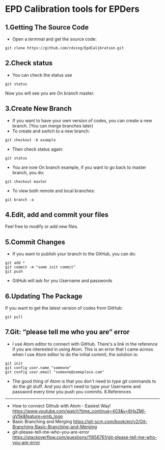 # EPD Calibration tools for EPDers

1.Getting The Source Code
--------------------------
- Open a terminal and get the source code:
```
git clone https://github.com/cdxing/EpdCalibration.git
```

2.Check status
--------------------------
- You can check the status use
```
git status
```
Now you will see you are On branch master.

3.Create New Branch
--------------------------
- If you want to have your own version of codes, you can create a new branch. (You can merge branches later)
- To create and switch to a new branch:
```
git checkout -b example
```
- Then check status again:
```
git status
```
- You are now On branch example, if you want to go back to master branch, you do:
```
git checkout master
```
- To view both remote and local branches:
```
git branch -a
```
4.Edit, add and commit your files
--------------------------
Feel free to modify or add new files.

5.Commit Changes
--------------------------
- If you want to publish your branch to the GitHub, you can do:
```
git add *
git commit -m "some init commit"
git push
```
- GitHub will ask for you Username and passwords

6.Updating The Package
--------------------------
If you want to get the latest version of codes from GitHub:
```
git pull
```
7.Git: “please tell me who you are” error
--------------------------
- I use Atom editor to connect with GitHub. There's a link in the reference if you are interested in using Atom. This is an error that I came across when I use Atom editor to do the initial commit, the solution is:
```
git init
git config user.name "someone"
git config user.email "someone@someplace.com"
```
- The good thing of Atom is that you don't need to type git commands to do the git stuff. And you don't need to type your Username and password every time you push you commits.
8.References
--------------------------
- How to connect Github with Atom - Easiest Way! https://www.youtube.com/watch?time_continue=403&v=6HsZMl-qV5k&feature=emb_logo
- Basic Branching and Merging https://git-scm.com/book/en/v2/Git-Branching-Basic-Branching-and-Merging
- git-please-tell-me-who-you-are-error https://stackoverflow.com/questions/11656761/git-please-tell-me-who-you-are-error
